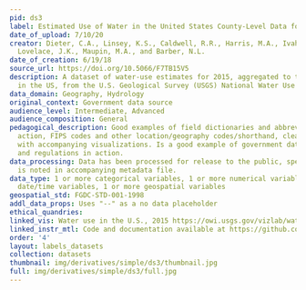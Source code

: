 ```yaml
---
pid: ds3
label: Estimated Use of Water in the United States County-Level Data for 2015
date_of_upload: 7/10/20
creator: Dieter, C.A., Linsey, K.S., Caldwell, R.R., Harris, M.A., Ivahnenko, T.I.,
  Lovelace, J.K., Maupin, M.A., and Barber, N.L.
date_of_creation: 6/19/18
source_url: https://doi.org/10.5066/F7TB15V5
description: A dataset of water-use estimates for 2015, aggregated to the county level
  in the US, from the U.S. Geological Survey (USGS) National Water Use Science Project.
data_domain: Geography, Hydrology
original_context: Government data source
audience_level: Intermediate, Advanced
audience_composition: General
pedagogical_description: Good examples of field dictionaries and abbreviations in
  action, FIPS codes and other location/geography codes/shorthand, cleaned dataset
  with accompanying visualizations. Is a good example of government data protocols
  and regulations in action.
data_processing: Data has been processed for release to the public, specific processing
  is noted in accompanying metadata file.
data_type: 1 or more categorical variables, 1 or more numerical variables, 1 or more
  date/time variables, 1 or more geospatial variables
geospatial_std: FGDC-STD-001-1998
addl_data_props: Uses "--" as a no data placeholder
ethical_quandries: 
linked_vis: Water use in the U.S., 2015 https://owi.usgs.gov/vizlab/water-use-15/#view=NC&category=thermoelectric
linked_instr_mtl: Code and documentation available at https://github.com/USGS-VIZLAB/water-use-15
order: '4'
layout: labels_datasets
collection: datasets
thumbnail: img/derivatives/simple/ds3/thumbnail.jpg
full: img/derivatives/simple/ds3/full.jpg
---
```

